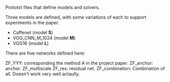 Prototxt files that define models and solvers.

Three models are defined, with some variations of each to support experiments
in the paper.
 - Caffenet (model **S**)
 - VGG_CNN_M_1024 (model **M**)
 - VGG16 (model **L**)

There are five networks defined here:

ZF_YYY: corresponding the method A in the project paper.
ZF_anchor: anchor.
ZF_multiscale
ZF_res: residual net.
ZF_combination: Combination of all. Doesn't work very well actaully.

